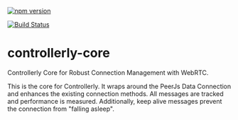 [![npm version](https://badge.fury.io/js/controllerly-core.svg)](https://badge.fury.io/js/controllerly-core)

[![Build Status](https://travis-ci.org/marcoklein/controllerly-core.svg?branch=master)](https://travis-ci.org/marcoklein/controllerly-core)

# controllerly-core
Controllerly Core for Robust Connection Management with WebRTC.

This is the core for Controllerly. It wraps around the PeerJs Data Connection and enhances the existing connection methods. All messages are tracked and performance is measured. Additionally, keep alive messages prevent the connection from "falling asleep".